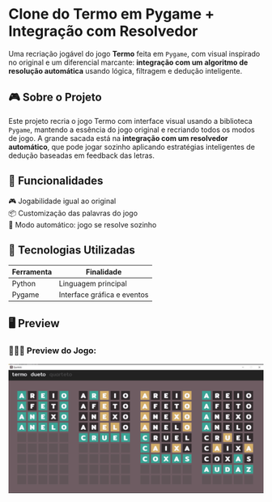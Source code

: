 # Clone do Termo em Pygame + Integração com Resolvedor

Uma recriação jogável do jogo **Termo** feita em `Pygame`, com visual inspirado no original e um diferencial marcante: **integração com um algoritmo de resolução automática** usando lógica, filtragem e dedução inteligente.

## 🎮 Sobre o Projeto

Este projeto recria o jogo Termo com interface visual usando a biblioteca `Pygame`, mantendo a essência do jogo original e recriando todos os modos de jogo. A grande sacada está na **integração com um resolvedor automático**, que pode jogar sozinho aplicando estratégias inteligentes de dedução baseadas em feedback das letras.

## 🧠 Funcionalidades

🎮 Jogabilidade igual ao original  
📦 Customização das palavras do jogo  
🤖 Modo automático: jogo se resolve sozinho 

## 🧩 Tecnologias Utilizadas

| Ferramenta     | Finalidade                        |
|----------------|-----------------------------------|
| Python         | Linguagem principal               |
| Pygame         | Interface gráfica e eventos       |


## 🖥️ Preview

### 👨‍👩‍💻 Preview do Jogo:
![Preview](assets/preview.png)
